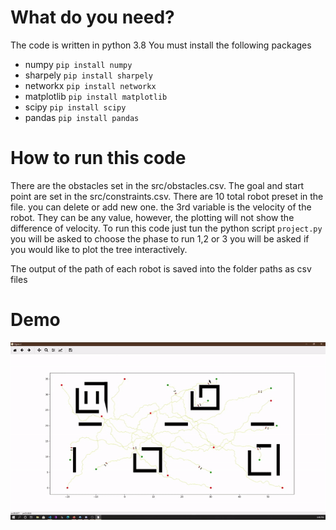 # What do you need?

The code is written in python 3.8
You must install the following packages

- numpy `pip install numpy`
- sharpely `pip install sharpely`
- networkx `pip install networkx`
- matplotlib `pip install matplotlib`
- scipy `pip install scipy`
- pandas `pip install pandas`

# How to run this code

There are the obstacles set in the src/obstacles.csv.
The goal and start point are set in the src/constraints.csv. There are 10 total robot preset in the file. you can delete or add new one. the 3rd variable is the velocity of the robot. They can be any value, however, the plotting will not show the difference of velocity.
To run this code just tun the python script `project.py`
you will be asked to choose the phase to run 1,2 or 3
you will be asked if you would like to plot the tree interactively.

The output of the path of each robot is saved into the folder paths as csv files

# Demo

![](motion.gif)

